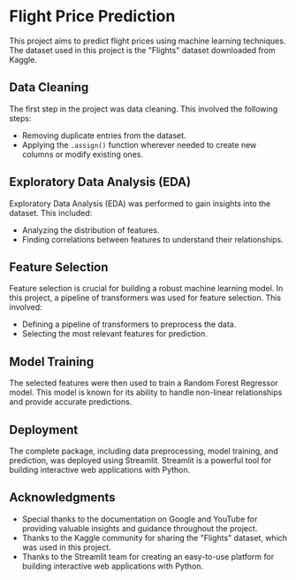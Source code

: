 # Flight Price Prediction

This project aims to predict flight prices using machine learning techniques. The dataset used in this project is the "Flights" dataset downloaded from Kaggle.

## Data Cleaning

The first step in the project was data cleaning. This involved the following steps:

- Removing duplicate entries from the dataset.
- Applying the `.assign()` function wherever needed to create new columns or modify existing ones.

## Exploratory Data Analysis (EDA)

Exploratory Data Analysis (EDA) was performed to gain insights into the dataset. This included:

- Analyzing the distribution of features.
- Finding correlations between features to understand their relationships.

## Feature Selection

Feature selection is crucial for building a robust machine learning model. In this project, a pipeline of transformers was used for feature selection. This involved:

- Defining a pipeline of transformers to preprocess the data.
- Selecting the most relevant features for prediction.

## Model Training

The selected features were then used to train a Random Forest Regressor model. This model is known for its ability to handle non-linear relationships and provide accurate predictions.

## Deployment

The complete package, including data preprocessing, model training, and prediction, was deployed using Streamlit. Streamlit is a powerful tool for building interactive web applications with Python.

## Acknowledgments

- Special thanks to the documentation on Google and YouTube for providing valuable insights and guidance throughout the project.
- Thanks to the Kaggle community for sharing the "Flights" dataset, which was used in this project.
- Thanks to the Streamlit team for creating an easy-to-use platform for building interactive web applications with Python.
